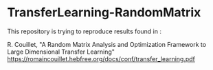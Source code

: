# TransferLearning-RandomMatrix

This repository is trying to reproduce results found in :

R. Couillet, "A Random Matrix Analysis and Optimization Framework to Large Dimensional Transfer Learning"
https://romaincouillet.hebfree.org/docs/conf/transfer_learning.pdf

